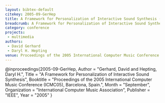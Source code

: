```yaml
---
layout: bibtex-default
citekey: 2005-09-GerHep
title: A Framework for Personalization of Interactive Sound Synthesis (2005)
breadcrumb: A Framework for Personalization of Interactive Sound Synthesis (2005)
category: conference
projects:
 - multimedia
authors:
 - David Gerhard
 - Daryl H. Hepting
venue: Proceedings of the 2005 International Computer Music Conference  ICMC05   Barcelona  Spain 
---
```

@inproceedings{2005-09-GerHep,
	Author =  "Gerhard, David and Hepting, Daryl H.",
	Title =  "A Framework for Personalization of Interactive Sound Synthesis",
	Booktitle =  "Proceedings of the 2005 International Computer Music Conference (ICMC05), Barcelona, Spain.",
	Month =  "September",
	Organization =  "International Computer Music Association",
	Publisher =  "IEEE",
	Year =  "2005"
}
